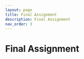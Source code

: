 ```yaml
---
layout: page
title: Final Assignment
description: Final Assignment
nav_order: 3
---
```


# Final Assignment
